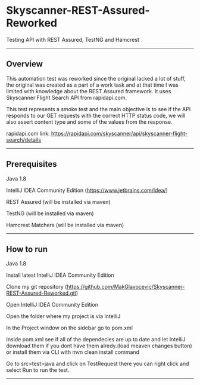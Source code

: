 # Skyscanner-REST-Assured-Reworked

Testing API with REST Assured, TestNG and Hamcrest

--------------------------------------

## Overview

This automation test was reworked since the original lacked a lot of stuff, the original was created as a part of a work task and at that time 
I was limited with knowledge about the REST Assured framework. It uses Skyscanner Flight Search API from rapidapi.com.

This test represents a smoke test and the main objective is to see if the API responds to our GET requests with the correct HTTP status code, we will also assert content type and some of the values from the response.

rapidapi.com link: https://rapidapi.com/skyscanner/api/skyscanner-flight-search/details

--------------------------------------

## Prerequisites
Java 1.8

IntelliJ IDEA Community Edition (https://www.jetbrains.com/idea/)

REST Assured (will be installed via maven)

TestNG (will be installed via maven)

Hamcrest Matchers (will be installed via maven)

--------------------------------------

## How to run

Java 1.8

Install latest IntelliJ IDEA Community Edition

Clone my git repository (https://github.com/MakGlavocevic/Skyscanner-REST-Assured-Reworked.git)

Open IntelliJ IDEA Community Edition

Open the folder where my project is via IntelliJ

In the Project window on the sidebar go to pom.xml 

Inside pom.xml see if all of the dependecies are up to date and let IntelliJ download them if you dont have them alredy.(load meaven changes button) or install them via CLI with mvn clean install command

Go to src>test>java and click on TestRequest there you can right click and select Run to run the test.

--------------------------------------

